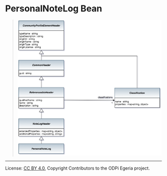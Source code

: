 <!-- SPDX-License-Identifier: CC-BY-4.0 -->
<!-- Copyright Contributors to the ODPi Egeria project. -->

# PersonalNoteLog Bean


> ![UML](community-profile-beans-PersonalNoteLog.png)





----
License: [CC BY 4.0](https://creativecommons.org/licenses/by/4.0/),
Copyright Contributors to the ODPi Egeria project.
